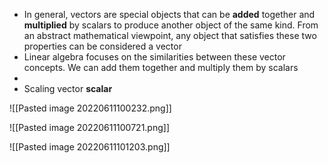 - In general, vectors are special objects that can be **added** together and **multiplied** by scalars to produce another object of the same kind. From an abstract mathematical viewpoint, any object that satisfies these two properties can be considered a vector
- Linear algebra focuses on the similarities between these vector concepts. We can add them together and multiply them by scalars
- 
- Scaling vector **scalar**

![[Pasted image 20220611100232.png]]

![[Pasted image 20220611100721.png]]

![[Pasted image 20220611101203.png]]
